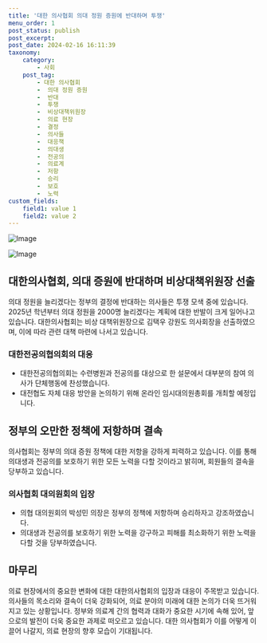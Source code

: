 ```yaml
---
title: '대한 의사협회 의대 정원 증원에 반대하며 투쟁'
menu_order: 1
post_status: publish
post_excerpt: 
post_date: 2024-02-16 16:11:39
taxonomy:
    category:
        - 사회
    post_tag:
        - 대한 의사협회
        -  의대 정원 증원
        -  반대
        -  투쟁
        -  비상대책위원장
        -  의료 현장
        -  결정
        -  의사들
        -  대응책
        -  의대생
        -  전공의
        -  의료계
        -  저항
        -  승리
        -  보호
        -  노력
custom_fields:
    field1: value 1
    field2: value 2
---
```


![Image](https://imgnews.pstatic.net/image/421/2024/02/10/0007345398_001_20240210140204045.jpg?type=w647)

![Image](https://imgnews.pstatic.net/image/421/2024/02/10/0007345398_002_20240210140204193.jpg?type=w647)

## 대한의사협회, 의대 증원에 반대하며 비상대책위원장 선출
의대 정원을 늘리겠다는 정부의 결정에 반대하는 의사들은 투쟁 모색 중에 있습니다. 2025년 학년부터 의대 정원을 2000명 늘리겠다는 계획에 대한 반발이 크게 일어나고 있습니다. 대한의사협회는 비상 대책위원장으로 김택우 강원도 의사회장을 선출하였으며, 이에 따라 관련 대책 마련에 나서고 있습니다.
### 대한전공의협의회의 대응
- 대한전공의협의회는 수련병원과 전공의를 대상으로 한 설문에서 대부분의 참여 의사가 단체행동에 찬성했습니다. 
- 대전협도 자체 대응 방안을 논의하기 위해 온라인 임시대의원총회를 개최할 예정입니다.
## 정부의 오만한 정책에 저항하며 결속
의사협회는 정부의 의대 증원 정책에 대한 저항을 강하게 피력하고 있습니다. 이를 통해 의대생과 전공의를 보호하기 위한 모든 노력을 다할 것이라고 밝히며, 회원들의 결속을 당부하고 있습니다.
### 의사협회 대의원회의 입장
- 의협 대의원회의 박성민 의장은 정부의 정책에 저항하며 승리하자고 강조하였습니다.
- 의대생과 전공의를 보호하기 위한 노력을 강구하고 피해를 최소화하기 위한 노력을 다할 것을 당부하였습니다.
## 마무리
의료 현장에서의 중요한 변화에 대한 대한의사협회의 입장과 대응이 주목받고 있습니다. 의사들의 목소리와 결속이 더욱 강화되어, 의료 분야의 미래에 대한 논의가 더욱 뜨거워지고 있는 상황입니다. 정부와 의료계 간의 협력과 대화가 중요한 시기에 속해 있어, 앞으로의 발전이 더욱 중요한 과제로 떠오르고 있습니다. 대한 의사협회가 이를 어떻게 이끌어 나갈지, 의료 현장의 향후 모습이 기대됩니다.
